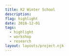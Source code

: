 ```yaml
---
title: K2 Winter School
description:
flag: highlight
date: 2018-12-01
tags:
  - highlight
  - workshop
  - research
layout: layouts/project.njk
---
```

